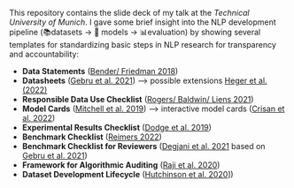 This repository contains the slide deck of my talk at the _Technical University of Munich_. I gave some brief insight into the NLP development pipeline (📚datasets -> 🤖 models -> 📊evaluation) by showing several templates for standardizing basic steps in NLP research for transparency and accountability:
* **Data Statements** ([Bender/ Friedman 2018](https://aclanthology.org/Q18-1041.pdf))
* **Datasheets** ([Gebru et al. 2021](https://arxiv.org/pdf/1803.09010.pdf)) --> possible extensions [Heger et al. (2022)](https://www.semanticscholar.org/reader/b43e2d429f6a2f52336c9749651f34d354062418) 
* **Responsible Data Use Checklist** ([Rogers/ Baldwin/ Liens 2021](https://aclanthology.org/2021.findings-emnlp.414.pdf))
* **Model Cards** ([Mitchell et al. 2019](https://arxiv.org/pdf/1810.03993.pdf)) --> interactive model cards ([Crisan et al. 2022](https://arxiv.org/abs/2205.02894))
* **Experimental Results Checklist** ([Dodge et al. 2019](https://arxiv.org/pdf/1909.03004.pdf))
* **Benchmark Checklist** ([Reimers 2022](https://nils-reimers.de/talks/2022_03_Chasing_Wrong_Benchmarks.zip))
* **Benchmark Checklist for Reviewers** ([Degjani et al. 2021](https://arxiv.org/pdf/2107.07002.pdf) based on [Gebru et al. 2021](https://arxiv.org/pdf/1803.09010.pdf))
* **Framework for Algorithmic Auditing** ([Raji et al. 2020](https://www.semanticscholar.org/reader/0412076e1004d030ac02de77bc44cc7d92b13ab9))
* **Dataset Development Lifecycle** ([Hutchinson et al. 2020](https://www.semanticscholar.org/reader/27ad3d92a9d02698ae10be1a86f1f6e52c8f0644)])
